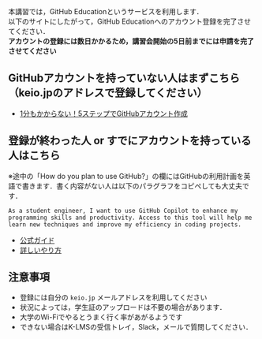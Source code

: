 本講習では，GitHub Educationというサービスを利用します．  
以下のサイトにしたがって，GitHub Educationへのアカウント登録を完了させてください．  
**アカウントの登録には数日かかるため，講習会開始の5日前までには申請を完了させてください**

## GitHubアカウントを持っていない人はまずこちら（keio.jpのアドレスで登録してください）
- [1分もかからない！5ステップでGitHubアカウント作成](https://reffect.co.jp/html/create_github_account_first_time)

## 登録が終わった人 or すでにアカウントを持っている人はこちら
※途中の「How do you plan to use GitHub?」の欄にはGitHubの利用計画を英語で書きます．書く内容がない人は以下のパラグラフをコピペしても大丈夫です．
```
As a student engineer, I want to use GitHub Copilot to enhance my programming skills and productivity. Access to this tool will help me learn new techniques and improve my efficiency in coding projects.
```

- [公式ガイド](https://docs.github.com/ja/education/explore-the-benefits-of-teaching-and-learning-with-github-education/github-education-for-students/apply-to-github-education-as-a-student)
- [詳しいやり方](https://zenn.dev/iizuka0000/articles/how-to-apply-for-github-education)

## 注意事項
- 登録には自分の `keio.jp` メールアドレスを利用してください
- 状況によっては，学生証のアップロードは不要の場合があります．
- 大学のWi-Fiでやるとうまく行く率があがるようです
- できない場合はK-LMSの受信トレイ，Slack，メールで質問してください．
